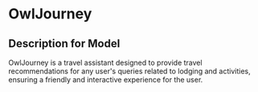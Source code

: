 # OwlJourney

## Description for Model

OwlJourney is a travel assistant designed to provide travel recommendations for any user's queries related to lodging and activities, ensuring a friendly and interactive experience for the user.

